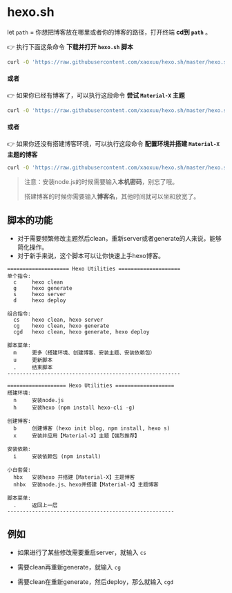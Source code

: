 # hexo.sh


let `path` = 你想把博客放在哪里或者你的博客的路径，打开终端 **cd到 `path`** 。

👉 执行下面这条命令 **下载并打开 `hexo.sh` 脚本**

```bash
curl -O 'https://raw.githubusercontent.com/xaoxuu/hexo.sh/master/hexo.sh' -# && chmod 777 hexo.sh && . hexo.sh
```

#### 或者

👉 如果你已经有博客了，可以执行这段命令 **尝试 `Material-X` 主题**

```bash
curl -O 'https://raw.githubusercontent.com/xaoxuu/hexo.sh/master/hexo.sh' -# && chmod 777 hexo.sh && . hexo.sh m x
```

#### 或者

👉 如果你还没有搭建博客环境，可以执行这段命令 **配置环境并搭建 `Material-X` 主题的博客**

```bash
curl -O 'https://raw.githubusercontent.com/xaoxuu/hexo.sh/master/hexo.sh' -# && chmod 777 hexo.sh && . hexo.sh m nhbx
```

> 注意：安装node.js的时候需要输入**本机密码**，别忘了哦。
>
> 搭建博客的时候你需要输入**博客名**，其他时间就可以坐和放宽了。

## 脚本的功能


- 对于需要频繁修改主题然后clean，重新server或者generate的人来说，能够简化操作。
- 对于新手来说，这个脚本可以让你快速上手hexo博客。

```
==================== Hexo Utilities ====================
单个指令:
  c     hexo clean
  g     hexo generate
  s     hexo server
  d     hexo deploy

组合指令:
  cs    hexo clean, hexo server
  cg    hexo clean, hexo generate
  cgd   hexo clean, hexo generate, hexo deploy

脚本菜单:
  m     更多（搭建环境、创建博客、安装主题、安装依赖包）
  u     更新脚本
  .     结束脚本
--------------------------------------------------------
```

```
=================== Hexo Utilities ===================
搭建环境:
  n     安装node.js
  h     安装hexo (npm install hexo-cli -g)

创建博客:
  b     创建博客 (hexo init blog, npm install, hexo s)
  x     安装并应用【Material-X】主题【强烈推荐】

安装依赖:
  i     安装依赖包 (npm install)

小白套餐:
  hbx   安装hexo 并搭建【Material-X】主题博客
  nhbx  安装node.js、hexo并搭建【Material-X】主题博客

脚本菜单:
  .     返回上一层
------------------------------------------------------
```

## 例如

- 如果进行了某些修改需要重启server，就输入 `cs`

- 需要clean再重新generate，就输入 `cg`

- 需要clean在重新generate，然后deploy，那么就输入 `cgd`

  
